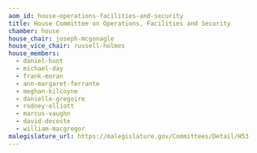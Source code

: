 ```yaml
---
aom_id: house-operations-facilities-and-security
title: House Committee on Operations, Facilities and Security
chamber: house
house_chair: joseph-mcgonagle
house_vice_chair: russell-holmes
house_members:
  - daniel-hunt
  - michael-day
  - frank-moran
  - ann-margaret-ferrante
  - meghan-kilcoyne
  - danielle-gregoire
  - rodney-elliott
  - marcus-vaughn
  - david-decoste
  - william-macgregor
malegislature_url: https://malegislature.gov/Committees/Detail/H53
---
```

